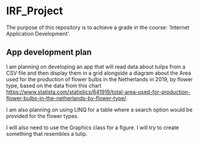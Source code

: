 # IRF_Project

The purpose of this repository is to achieve a grade in the course: 'Internet Application Development'.

## App development plan

I am planning on developing an app that will read data about tulips from a CSV file
and then display them in a grid alongside a diagram about the
Area used for the production of flower bulbs in the Netherlands in 2019, by flower type,
based on the data from this chart https://www.statista.com/statistics/641919/total-area-used-for-production-flower-bulbs-in-the-netherlands-by-flower-type/.

I am also planning on using LINQ for a table where a search option would be provided for the flower types.

I will also need to use the Graphics class for a figure.
I will try to create something that resembles a tulip.

